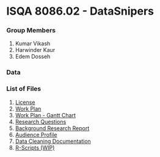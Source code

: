 # ISQA 8086.02 - DataSnipers

### Group Members
1. Kumar Vikash
2. Harwinder Kaur
3. Edem Dosseh

### Data

### List of Files

1. [License](/LICENSE)
2. [Work Plan](Deliverables/1%20Work%20Plan/Work%20Plan.md)
3. [Work Plan - Gantt Chart](Deliverables/1%20Work%20Plan/Work%20Plan%20-%20Gantt%20Chart.pdf)
4. [Research Questions](Deliverables//1%20Work%20Plan/Data%20Snipers%20Research%20Questions.md)
5. [Background Research Report](Deliverables//2%20Background%20Research%20Report)
6. [Audience Profile](Deliverables//3%20Audience%20Profile/Audience%20Profile.md)
7. [Data Cleaning Documentation](Deliverables/4%20Data%20Cleaning/Data%20Cleaning.md)
8. [R-Scripts (WIP)](Deliverables/5%20RScript)